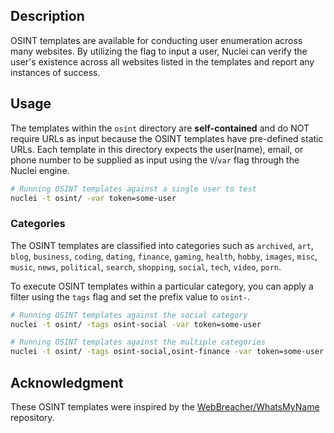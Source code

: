 ## Description

OSINT templates are available for conducting user enumeration across many websites. By utilizing the flag to input a user, Nuclei can verify the user's existence across all websites listed in the templates and report any instances of success.

## Usage

The templates within the `osint` directory are **self-contained** and do NOT require URLs as input because the OSINT templates have pre-defined static URLs. Each template in this directory expects the user(name), email, or phone number to be supplied as input using the `V`/`var` flag through the Nuclei engine.

```bash
# Running OSINT templates against a single user to test
nuclei -t osint/ -var token=some-user
```

### Categories

The OSINT templates are classified into categories such as `archived`, `art`, `blog`, `business`, `coding`, `dating`, `finance`, `gaming`, `health`, `hobby`, `images`, `misc`, `music`, `news`, `political`, `search`, `shopping`, `social`, `tech`, `video`, `porn`.

To execute OSINT templates within a particular category, you can apply a filter using the `tags` flag and set the prefix value to `osint-`.

```bash
# Running OSINT templates against the social category
nuclei -t osint/ -tags osint-social -var token=some-user

# Running OSINT templates against the multiple categories
nuclei -t osint/ -tags osint-social,osint-finance -var token=some-user
```

## Acknowledgment

These OSINT templates were inspired by the [WebBreacher/WhatsMyName](https://github.com/WebBreacher/WhatsMyName) repository.